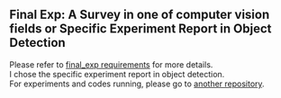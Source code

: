 ## Final Exp: A Survey in one of computer vision fields or Specific Experiment Report in Object Detection
Please refer to [final_exp requirements](./final_exp_requirements.docx) for more details.
<br>
I chose the specific experiment report in object detection.
<br>
For experiments and codes running, please go to [another repository](https://github.com/jsxzs/Object-Detection).